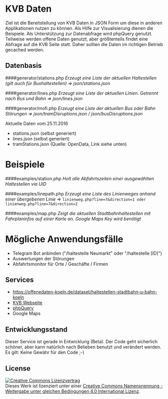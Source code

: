 # KVB Daten

Ziel ist die Bereitstellung von KVB Daten in JSON Form um diese in anderen Applikationen nutzen zu können. Als Hilfe 
zur Visualisierung dienen die Beispiele. Als Unterstützung zur Datenabfrage wird phpQuery genutzt. Teilweise werden 
offene Daten genutzt, aber größtenteils findet eine Abfrage auf die KVB Seite statt. Daher sollten die Daten im 
richtigen Betrieb gecached werden.

## Datenbasis

####generator/stations.php
*Erzeugt eine Liste der aktuellen Haltestellen (gilt auch für Bushaltestellen) => json/stations.json*

####generator/lines.php
*Erzeugt eine Liste der aktuellen Linien. Getrennt nach Bus und Bahn => json/lines.json*

####generator/mofi.php
*Erzeugt eine Liste der aktuellen Bus oder Bahn Störungen => json/tramDisruptions.json / json/busDisruptions.json*

Aktuelle Daten vom 25.11.2016
- stations.json (selbst generiert)
- lines.json (selbst generiert)
- tramStations.json (Quelle: OpenData, Link siehe unten)

# Beispiele

####examples/station.php
*Holt alle Abfahrtszeiten einer ausgewählten Haltestellen via UID*

####examples/linepath.php
*Erzeugt eine Liste des Linienweges anhand einer übergebenen Linie*
=> <code>linienweg.php?line=7&direction=1 oder linienweg.php?line=7&direction=2</code>

####examples/map.php
*Zeigt die aktuellen Stadtbahnhaltestellen mit Fahrplaninfos auf einer Karte an. Google Maps Key wird benötigt*

# Mögliche Anwendungsfälle
- Telegram Bot anbinden ("/haltestelle Neumarkt" oder "/haltestelle [ID]")
- Auswertungen der Störungen
- Abfahrtsmonitor für Orte / Geschäfte / Firmen

## Services
- https://offenedaten-koeln.de/dataset/haltestellen-stadtbahn-u-bahn-koeln
- [KVB Webseite](https://www.kvb-koeln.de/)
- [phpQuery](https://github.com/bariew/phpquery)
- Google Maps

## Entwicklungsstand

Dieser Service ist gerade in Entwicklung (Beta). Der Code geht sicherlich schöner, aber kann natürlich nach Belieben benutzt und verändert werden. Es gilt: Keine Gewähr für den Code ;-)

## License

<a rel="license" href="http://creativecommons.org/licenses/by-sa/4.0/"><img alt="Creative Commons Lizenzvertrag" style="border-width:0" src="https://i.creativecommons.org/l/by-sa/4.0/88x31.png" /></a><br />Dieses Werk ist lizenziert unter einer <a rel="license" href="http://creativecommons.org/licenses/by-sa/4.0/">Creative Commons Namensnennung - Weitergabe unter gleichen Bedingungen 4.0 International Lizenz</a>.